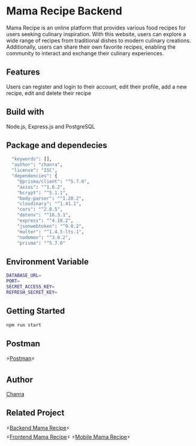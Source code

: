 # Mama Recipe Backend
Mama Recipe is an online platform that provides various food recipes for users seeking culinary inspiration. With this website, users can explore a wide range of recipes from traditional dishes to modern culinary creations. Additionally, users can share their own favorite recipes, enabling the community to interact and exchange their culinary experiences.

## Features
Users can register and login to their account, edit their profile, add a new recipe, edit and delete their recipe

## Build with 
Node.js, Express.js and PostgreSQL
## Package and dependecies
```bash
  "keywords": [],
  "author": "chanra",
  "license": "ISC",
  "dependencies": {
    "@prisma/client": "^5.7.0",
    "axios": "^1.6.2",
    "bcrypt": "^5.1.1",
    "body-parser": "^1.20.2",
    "cloudinary": "^1.41.1",
    "cors": "^2.8.5",
    "dotenv": "^16.3.1",
    "express": "^4.18.2",
    "jsonwebtoken": "^9.0.2",
    "multer": "^1.4.5-lts.1",
    "nodemon": "^3.0.2",
    "prisma": "^5.7.0"
```
## Environment Variable
```bash
DATABASE_URL=
PORT=
SECRET_ACCESS_KEY=
REFRESH_SECRET_KEY=
```
## Getting Started
```bash
npm run start
```
## Postman
⚡[Postman](https://documenter.getpostman.com/view/31714738/2s9YsJAsCs)⚡
## Author
[Chanra](https://github.com/ChanraSB)
## Related Project
⚡[Backend Mama Recipe](https://github.com/ChanraSB/chanra-s-bakkara)⚡<br>
⚡[Frontend Mama Recipe](https://github.com/ChanraSB/mama-recipe)⚡
⚡[Mobile Mama Recipe](https://github.com/ChanraSB/react-native-MamaRecipe/)⚡<br>


